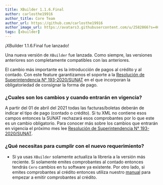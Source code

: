 ```yaml
---
title: XBuilder 1.1.6.Final
author: carlosthe19916
author_title: Core Team
author_url: https://github.com/carlosthe19916
author_image_url: https://avatars3.githubusercontent.com/u/2582866?s=460&u=8567bb6bedfdc35830b70ce661e3c93cf3edd68a&v=4
tags: [xbuilder]
---
```


¡XBuilder 1.1.6.Final fue lanzado!

Una nueva versión de `XBuilder` fue lanzada. Como siempre, las versiones anteriores son completamente compatibles con las anteriores.

El cambio más importante es la introducción de pagos al crédito y al contado. Con este feature garantizamos el soporte a la [Resolución de Superintendencia N° 193-2020/SUNAT](https://cpe.sunat.gob.pe/nuevos-requisitos-para-cpe) en el que incorporan la obligatoriedad de consignar la forma de pago.

<!--truncate-->

### ¿Cuales son los cambios y cuando entrarán en vigencia?

A partir del 01 de abril del 2021 todas las facturas/boletas deberán de indicar el tipo de pago (contado o crédito). Si tu XML no contiene esos campos entonces la SUNAT rechazará esos comprobantes por lo que este es un cambio obligatorio. Para conocer más sobre los cambios que entrarán en vigencia el próximo mes lee [Resolución de Superintendencia N° 193-2020/SUNAT](https://cpe.sunat.gob.pe/nuevos-requisitos-para-cpe).

### ¿Qué necesitas para cumplir con el nuevo requerimiento?

- Si ya usas `XBuilder` solamente actualiza la librería a la versión más reciente. Si solamente emites comprobantes al contado entonces tendrás `Cero` cambios en tu software ya existente. Por otro lado, si emites comprobantes al crédito entonces utiliza nuestro [manual](https://project-openubl.github.io/docs/xbuilder/ejemplos/formaPago) para empezar a emitir comprobantes al crédito.
